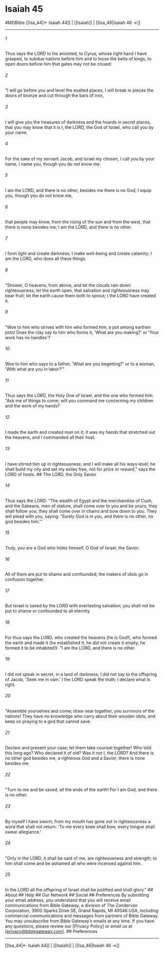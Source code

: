 # Isaiah 45
#MDBible
[[Isa_44|← Isaiah 44]] | [[Isaiah]] | [[Isa_46|Isaiah 46 →]]

***


###### 1 
Thus says the LORD to his anointed, to Cyrus, whose right hand I have grasped, to subdue nations before him and to loose the belts of kings, to open doors before him that gates may not be closed: 

###### 2 
"I will go before you and level the exalted places, I will break in pieces the doors of bronze and cut through the bars of iron, 

###### 3 
I will give you the treasures of darkness and the hoards in secret places, that you may know that it is I, the LORD, the God of Israel, who call you by your name. 

###### 4 
For the sake of my servant Jacob, and Israel my chosen, I call you by your name, I name you, though you do not know me. 

###### 5 
I am the LORD, and there is no other, besides me there is no God; I equip you, though you do not know me, 

###### 6 
that people may know, from the rising of the sun and from the west, that there is none besides me; I am the LORD, and there is no other. 

###### 7 
I form light and create darkness; I make well-being and create calamity; I am the LORD, who does all these things. 

###### 8 
"Shower, O heavens, from above, and let the clouds rain down righteousness; let the earth open, that salvation and righteousness may bear fruit; let the earth cause them both to sprout; I the LORD have created it. 

###### 9 
"Woe to him who strives with him who formed him, a pot among earthen pots! Does the clay say to him who forms it, 'What are you making?' or 'Your work has no handles'? 

###### 10 
Woe to him who says to a father, 'What are you begetting?' or to a woman, 'With what are you in labor?'" 

###### 11 
Thus says the LORD, the Holy One of Israel, and the one who formed him: "Ask me of things to come; will you command me concerning my children and the work of my hands? 

###### 12 
I made the earth and created man on it; it was my hands that stretched out the heavens, and I commanded all their host. 

###### 13 
I have stirred him up in righteousness, and I will make all his ways level; he shall build my city and set my exiles free, not for price or reward," says the LORD of hosts. ## The LORD, the Only Savior 

###### 14 
Thus says the LORD: "The wealth of Egypt and the merchandise of Cush, and the Sabeans, men of stature, shall come over to you and be yours; they shall follow you; they shall come over in chains and bow down to you. They will plead with you, saying: 'Surely God is in you, and there is no other, no god besides him.'" 

###### 15 
Truly, you are a God who hides himself, O God of Israel, the Savior. 

###### 16 
All of them are put to shame and confounded; the makers of idols go in confusion together. 

###### 17 
But Israel is saved by the LORD with everlasting salvation; you shall not be put to shame or confounded to all eternity. 

###### 18 
For thus says the LORD, who created the heavens (he is God!), who formed the earth and made it (he established it; he did not create it empty, he formed it to be inhabited!): "I am the LORD, and there is no other. 

###### 19 
I did not speak in secret, in a land of darkness; I did not say to the offspring of Jacob, 'Seek me in vain.' I the LORD speak the truth; I declare what is right. 

###### 20 
"Assemble yourselves and come; draw near together, you survivors of the nations! They have no knowledge who carry about their wooden idols, and keep on praying to a god that cannot save. 

###### 21 
Declare and present your case; let them take counsel together! Who told this long ago? Who declared it of old? Was it not I, the LORD? And there is no other god besides me, a righteous God and a Savior; there is none besides me. 

###### 22 
"Turn to me and be saved, all the ends of the earth! For I am God, and there is no other. 

###### 23 
By myself I have sworn; from my mouth has gone out in righteousness a word that shall not return: 'To me every knee shall bow, every tongue shall swear allegiance.' 

###### 24 
"Only in the LORD, it shall be said of me, are righteousness and strength; to him shall come and be ashamed all who were incensed against him. 

###### 25 
In the LORD all the offspring of Israel shall be justified and shall glory." ## About ## Help ## Our Network ## Social ## Preferences By submitting your email address, you understand that you will receive email communications from Bible Gateway, a division of The Zondervan Corporation, 3900 Sparks Drive SE, Grand Rapids, MI 49546 USA, including commercial communications and messages from partners of Bible Gateway. You may unsubscribe from Bible Gateway&rsquo;s emails at any time. If you have any questions, please review our [Privacy Policy] or email us at [privacy@biblegateway.com]. ## Preferences

***

[[Isa_44|← Isaiah 44]] | [[Isaiah]] | [[Isa_46|Isaiah 46 →]]
